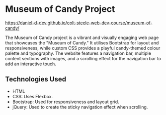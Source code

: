 # Museum of Candy Project
https://daniel-d-dev.github.io/colt-steele-web-dev-course/museum-of-candy/

The Museum of Candy project is a vibrant and visually engaging web page that showcases the "Museum of Candy." It utilises Bootstrap for layout and responsiveness, while custom CSS provides a playful candy-themed colour palette and typography. The website features a navigation bar, multiple content sections with images, and a scrolling effect for the navigation bar to add an interactive touch.

## Technologies Used
* HTML
* CSS: Uses Flexbox.
* Bootstrap: Used for responsiveness and layout grid.
* jQuery: Used to create the sticky navigation effect when scrolling.
